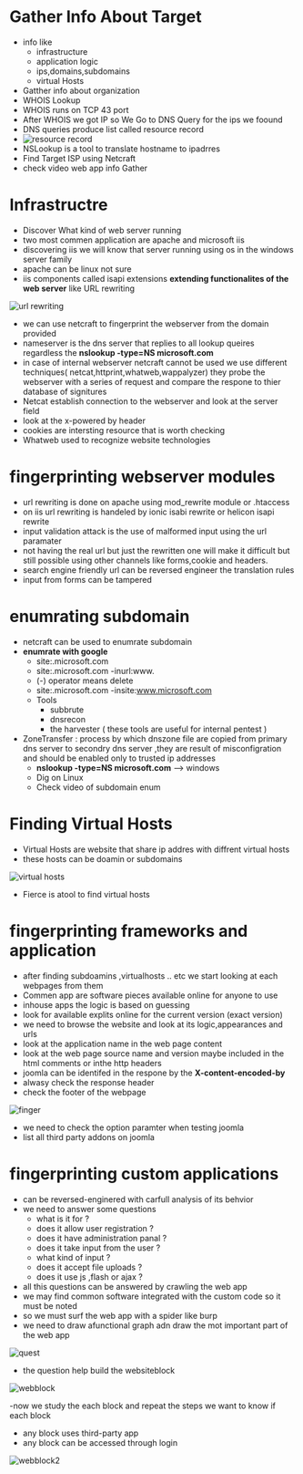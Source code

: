 
# Gather Info About Target
- info like
  - infrastructure
  - application logic
  - ips,domains,subdomains
  - virtual Hosts
- Gatther info about organization
- WHOIS Lookup
- WHOIS runs on TCP 43 port
- After WHOIS we got IP so We Go to DNS Query for the ips we foound
- DNS queries produce list called resource record
- ![resource record](https://github.com/Islamkafafy123/Ewapt/blob/main/pictures/resource%20record.jpeg)
- NSLookup is a tool to translate hostname to ipadrres
- Find Target ISP using Netcraft
- check video web app info Gather
# Infrastructre
- Discover What kind of web server running
- two most commen application are apache and microsoft iis
- discovering iis we will know that server running using os in the windows server family
- apache can be linux not sure
- iis components called isapi extensions **extending functionalites of the web server** like URL rewriting
  
![url rewriting](https://github.com/Islamkafafy123/EWAPT-EWAPTX/blob/main/pictures/url%20rewriting.jpeg)
- we can use netcraft to fingerprint the webserver from the domain provided
- nameserver is the dns server that replies to all lookup queires regardless the **nslookup -type=NS microsoft.com**
- in case of internal webserver netcraft cannot be used we use different techniques( netcat,httprint,whatweb,wappalyzer) they probe the webserver with a series of request and compare the respone to thier database of signitures
- Netcat establish connection to the webserver and look at the server field
- look at the x-powered by header
- cookies are intersting resource that is worth checking
- Whatweb used to recognize website technologies
# fingerprinting webserver modules
- url rewriting is done on apache using mod_rewrite module or .htaccess
- on iis url rewriting is handeled by ionic isabi rewrite or helicon isapi rewrite
- input validation attack is the use of malformed input using the url paramater
- not having the real url but just the rewritten one will make it difficult but still possible using other channels like forms,cookie and headers.
- search engine friendly url can be reversed engineer the translation rules
- input from forms can be tampered
# enumrating subdomain
- netcraft can be used to enumrate subdomain
- **enumrate with google**
  - site:.microsoft.com
  - site:.microsoft.com -inurl:www.
  - (-) operator means delete
  - site:.microsoft.com -insite:www.microsoft.com
  - Tools
    - subbrute
    - dnsrecon
    - the harvester
    ( these tools are useful for internal pentest )
- ZoneTransfer : process by which dnszone file are copied from primary dns server to secondry dns server ,they are result of misconfigration and should be enabled only to trusted ip addresses
  - **nslookup -type=NS microsoft.com** --> windows
  - Dig on Linux
  - Check video of subdomain enum
# Finding Virtual Hosts 
- Virtual Hosts are website that share ip addres with diffrent virtual hosts
- these hosts can be doamin or subdomains
  
![virtual hosts](https://github.com/Islamkafafy123/Ewapt/blob/main/pictures/virtualhosts.jpeg)
- Fierce is atool to find virtual hosts
# fingerprinting frameworks and application
- after finding subdoamins ,virtualhosts .. etc we start looking at each webpages from them
- Commen app are software pieces available online for anyone to use
- inhouse apps the logic is based on guessing
- look for available explits online for the current version (exact version)
- we need to browse the website and look at its logic,appearances and urls
- look at the application name in the web page content
- look at the web page source name and version maybe included in the html comments or inthe http headers
- joomla can be identifed in the respone by the **X-content-encoded-by**
- alwasy check the response header
- check the footer of the webpage
  
![finger](https://github.com/Islamkafafy123/Ewapt/blob/main/pictures/fingerjoomla.jpeg)

- we need to check the option paramter when testing joomla
- list all third party addons on joomla
# fingerprinting custom applications
- can be reversed-enginered with carfull analysis of its behvior
- we need to answer some questions
  - what is it for ?
  - does it allow user registration ?
  - does it have administration panal ?
  - does it take input from the user ?
  - what kind of input ?
  - does it accept file uploads ?
  - does it use js ,flash or ajax ?
- all this questions can be answered by crawling the web app
- we may find common software integrated with the custom code so it must be noted
- so we must surf the web app with a spider like burp
- we need to draw afunctional graph adn draw the mot important part of the web app
  
![quest](https://github.com/Islamkafafy123/Ewapt/blob/main/pictures/quest.jpeg)

- the question help build the websiteblock

![webblock](https://github.com/Islamkafafy123/Ewapt/blob/main/pictures/webblock.jpeg)

-now we study the each block and repeat the steps we want to know if each block
 - any block uses third-party app
 - any block can be accessed through login

![webblock2](https://github.com/Islamkafafy123/Ewapt/blob/main/pictures/block2.jpeg)





